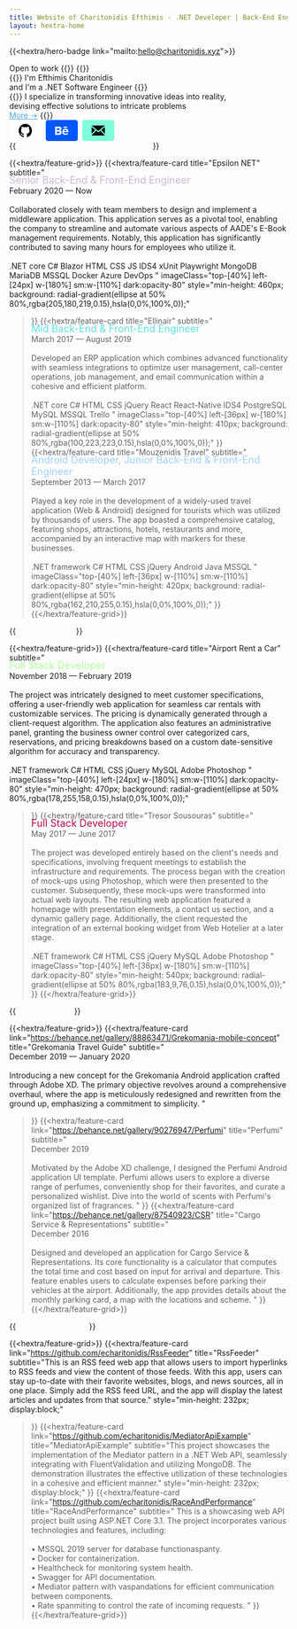 ```yaml
---
title: Website of Charitonidis Efthimis - .NET Developer | Back-End Engineer | Front-End Engineer
layout: hextra-home
---
```

{{<hextra/hero-badge link="mailto:hello@charitonidis.xyz">}}
  <div class="w-2 h-2 rounded-full bg-primary-400"></div>
  <span>Open to work</span>
  {{<icon name="arrow-circle-right" attributes="height=14">}}
{{</hextra/hero-badge>}}

<div class="mt-6 mb-6">
{{<hextra/hero-headline>}}
  I'm Efthimis Charitonidis&nbsp;<br class="sm:block hidden" /> and I'm a .NET Software Engineer
{{</hextra/hero-headline>}}
</div>

<div class="mb-12">
{{<hextra/hero-subtitle>}}
  I specialize in transforming innovative ideas into reality, <br class="sm:block hidden" /> devising effective solutions to intricate problems
  <br />
  <a class="text-sm" style="color: #4EA8DE;" onmouseover="this.style.textDecoration='underline'" onmouseout="this.style.textDecoration='none'" href="/about">More →</a>
{{</hextra/hero-subtitle>}}
</div>

<div class="mb-6">
  <a href="https://github.com/echaritonidis/" style="display: inline-block; background: #fff; color: #0d1117; font-weight: bold; border: 1px solid #fff; border-radius: 4px; padding: 6px 16px; margin-right: 4px;">
    <svg style="display: inline;" height="24" viewBox="3 3 18 18">
      <path d="M12 3C7.0275 3 3 7.12937 3 12.2276C3 16.3109 5.57625 19.7597 9.15374 20.9824C9.60374 21.0631 9.77249 20.7863 9.77249 20.5441C9.77249 20.3249 9.76125 19.5982 9.76125 18.8254C7.5 19.2522 6.915 18.2602 6.735 17.7412C6.63375 17.4759 6.19499 16.6569 5.8125 16.4378C5.4975 16.2647 5.0475 15.838 5.80124 15.8264C6.51 15.8149 7.01625 16.4954 7.18499 16.7723C7.99499 18.1679 9.28875 17.7758 9.80625 17.5335C9.885 16.9337 10.1212 16.53 10.38 16.2993C8.3775 16.0687 6.285 15.2728 6.285 11.7432C6.285 10.7397 6.63375 9.9092 7.20749 9.26326C7.1175 9.03257 6.8025 8.08674 7.2975 6.81794C7.2975 6.81794 8.05125 6.57571 9.77249 7.76377C10.4925 7.55615 11.2575 7.45234 12.0225 7.45234C12.7875 7.45234 13.5525 7.55615 14.2725 7.76377C15.9937 6.56418 16.7475 6.81794 16.7475 6.81794C17.2424 8.08674 16.9275 9.03257 16.8375 9.26326C17.4113 9.9092 17.76 10.7281 17.76 11.7432C17.76 15.2843 15.6563 16.0687 13.6537 16.2993C13.98 16.5877 14.2613 17.1414 14.2613 18.0065C14.2613 19.2407 14.25 20.2326 14.25 20.5441C14.25 20.7863 14.4188 21.0746 14.8688 20.9824C16.6554 20.364 18.2079 19.1866 19.3078 17.6162C20.4077 16.0457 20.9995 14.1611 21 12.2276C21 7.12937 16.9725 3 12 3Z"></path>
    </svg>
  </a>

  <a href="https://www.behance.net/echaritonidis" style="display: inline-block; background: #0057ff; font-weight: bold; border: 1px solid #0057ff; border-radius: 4px; padding: 6px 16px; margin-right: 4px;">
    <svg style="display: inline;" width="24" height="24" viewBox="0 0 24 24">
      <path d="M22 7h-7v-2h7v2zm1.726 10c-.442 1.297-2.029 3-5.101 3-3.074 0-5.564-1.729-5.564-5.675 0-3.91 2.325-5.92 5.466-5.92 3.082 0 4.964 1.782 5.375 4.426.078.506.109 1.188.095 2.14h-8.027c.13 3.211 3.483 3.312 4.588 2.029h3.168zm-7.686-4h4.965c-.105-1.547-1.136-2.219-2.477-2.219-1.466 0-2.277.768-2.488 2.219zm-9.574 6.988h-6.466v-14.967h6.953c5.476.081 5.58 5.444 2.72 6.906 3.461 1.26 3.577 8.061-3.207 8.061zm-3.466-8.988h3.584c2.508 0 2.906-3-.312-3h-3.272v3zm3.391 3h-3.391v3.016h3.341c3.055 0 2.868-3.016.05-3.016z" fill="white"/>
    </svg>
  </a>

  <a href="mailto:hello@charitonidis.xyz" style="display: inline-block; background: #80FFDB; color: #0d1117; font-weight: bold; border: 1px solid #80FFDB; border-radius: 4px; padding: 6px 16px;">
    <svg style="display: inline;" width="24" height="24" viewBox="0 0 24 24">
    <path d="M12 12.713l-11.985-9.713h23.971l-11.986 9.713zm-5.425-1.822l-6.575-5.329v12.501l6.575-7.172zm10.85 0l6.575 7.172v-12.501l-6.575 5.329zm-1.557 1.261l-3.868 3.135-3.868-3.135-8.11 8.848h23.956l-8.11-8.848z"/>
    </svg>
  </a>
</div>

<div class="mt-12"></div>

<div class="mb-12">
{{<hextra/hero-subtitle style="color:#fff;">}}
  Full-time commercial experience
{{</hextra/hero-subtitle>}}
</div>

{{<hextra/feature-grid>}}
  {{<hextra/feature-card
    title="Epsilon NET"
    subtitle="<span style='display: block; margin-top: -5px; font-size: 1.125rem; color: #CDB4DB;' class='text-gray-500 dark:text-gray-400 leading-6'>Senior Back-End & Front-End Engineer</span> <span style='display: block;' class='mt-2'>February 2020 — Now</span> <br /> <span class='dark:text-neutral-200 text-sm leading-6'> Collaborated closely with team members to design and implement a middleware application. This application serves as a pivotal tool, enabling the company to streamline and automate various aspects of AADE's E-Book management requirements. Notably, this application has significantly contributed to saving many hours for employees who utilize it. </span> <br /><br /> <span class=' not-prose inline-flex items-center rounded-full mb-2 gap-2 px-3 py-1 text-xs text-gray-600 dark:text-gray-400 bg-gray-100 dark:bg-neutral-800 dark:border-neutral-800 border hover:border-gray-400 dark:hover:text-gray-50 dark:hover:border-gray-600 transition-all ease-in duration-200'> .NET core </span> <span class=' not-prose inline-flex items-center rounded-full mb-2 gap-2 px-3 py-1 text-xs text-gray-600 dark:text-gray-400 bg-gray-100 dark:bg-neutral-800 dark:border-neutral-800 border hover:border-gray-400 dark:hover:text-gray-50 dark:hover:border-gray-600 transition-all ease-in duration-200'> C# </span> <span class=' not-prose inline-flex items-center rounded-full mb-2 gap-2 px-3 py-1 text-xs text-gray-600 dark:text-gray-400 bg-gray-100 dark:bg-neutral-800 dark:border-neutral-800 border hover:border-gray-400 dark:hover:text-gray-50 dark:hover:border-gray-600 transition-all ease-in duration-200'> Blazor </span> <span class=' not-prose inline-flex items-center rounded-full mb-2 gap-2 px-3 py-1 text-xs text-gray-600 dark:text-gray-400 bg-gray-100 dark:bg-neutral-800 dark:border-neutral-800 border hover:border-gray-400 dark:hover:text-gray-50 dark:hover:border-gray-600 transition-all ease-in duration-200'> HTML </span> <span class=' not-prose inline-flex items-center rounded-full mb-2 gap-2 px-3 py-1 text-xs text-gray-600 dark:text-gray-400 bg-gray-100 dark:bg-neutral-800 dark:border-neutral-800 border hover:border-gray-400 dark:hover:text-gray-50 dark:hover:border-gray-600 transition-all ease-in duration-200'> CSS </span> <span class=' not-prose inline-flex items-center rounded-full mb-2 gap-2 px-3 py-1 text-xs text-gray-600 dark:text-gray-400 bg-gray-100 dark:bg-neutral-800 dark:border-neutral-800 border hover:border-gray-400 dark:hover:text-gray-50 dark:hover:border-gray-600 transition-all ease-in duration-200'> JS </span> <span class=' not-prose inline-flex items-center rounded-full mb-2 gap-2 px-3 py-1 text-xs text-gray-600 dark:text-gray-400 bg-gray-100 dark:bg-neutral-800 dark:border-neutral-800 border hover:border-gray-400 dark:hover:text-gray-50 dark:hover:border-gray-600 transition-all ease-in duration-200'> IDS4 </span> <span class=' not-prose inline-flex items-center rounded-full mb-2 gap-2 px-3 py-1 text-xs text-gray-600 dark:text-gray-400 bg-gray-100 dark:bg-neutral-800 dark:border-neutral-800 border hover:border-gray-400 dark:hover:text-gray-50 dark:hover:border-gray-600 transition-all ease-in duration-200'> xUnit </span> <span class=' not-prose inline-flex items-center rounded-full mb-2 gap-2 px-3 py-1 text-xs text-gray-600 dark:text-gray-400 bg-gray-100 dark:bg-neutral-800 dark:border-neutral-800 border hover:border-gray-400 dark:hover:text-gray-50 dark:hover:border-gray-600 transition-all ease-in duration-200'> Playwright </span> <span class=' not-prose inline-flex items-center rounded-full mb-2 gap-2 px-3 py-1 text-xs text-gray-600 dark:text-gray-400 bg-gray-100 dark:bg-neutral-800 dark:border-neutral-800 border hover:border-gray-400 dark:hover:text-gray-50 dark:hover:border-gray-600 transition-all ease-in duration-200'> MongoDB </span> <span class=' not-prose inline-flex items-center rounded-full mb-2 gap-2 px-3 py-1 text-xs text-gray-600 dark:text-gray-400 bg-gray-100 dark:bg-neutral-800 dark:border-neutral-800 border hover:border-gray-400 dark:hover:text-gray-50 dark:hover:border-gray-600 transition-all ease-in duration-200'> MariaDB </span> <span class=' not-prose inline-flex items-center rounded-full mb-2 gap-2 px-3 py-1 text-xs text-gray-600 dark:text-gray-400 bg-gray-100 dark:bg-neutral-800 dark:border-neutral-800 border hover:border-gray-400 dark:hover:text-gray-50 dark:hover:border-gray-600 transition-all ease-in duration-200'> MSSQL </span> <span class=' not-prose inline-flex items-center rounded-full mb-2 gap-2 px-3 py-1 text-xs text-gray-600 dark:text-gray-400 bg-gray-100 dark:bg-neutral-800 dark:border-neutral-800 border hover:border-gray-400 dark:hover:text-gray-50 dark:hover:border-gray-600 transition-all ease-in duration-200'> Docker </span> <span class=' not-prose inline-flex items-center rounded-full mb-2 gap-2 px-3 py-1 text-xs text-gray-600 dark:text-gray-400 bg-gray-100 dark:bg-neutral-800 dark:border-neutral-800 border hover:border-gray-400 dark:hover:text-gray-50 dark:hover:border-gray-600 transition-all ease-in duration-200'> Azure DevOps </span>"
    imageClass="top-[40%] left-[24px] w-[180%] sm:w-[110%] dark:opacity-80"
    style="min-height: 460px; background: radial-gradient(ellipse at 50% 80%,rgba(205,180,219,0.15),hsla(0,0%,100%,0));"
  >}}
  {{<hextra/feature-card
    title="Ellinair"
    subtitle="<span style='display: block; margin-top: -5px; font-size: 1.125rem; color: #64DFDF;' class='text-gray-500 dark:text-gray-400 leading-6'>Mid Back-End & Front-End Engineer </span> <span style='display: block;' class='mt-2'>March 2017 — August 2019</span> <br /> <span class='dark:text-neutral-200 text-sm leading-6'> Developed an ERP application which combines advanced functionality with seamless integrations to optimize user management, call-center operations, job management, and email communication within a cohesive and efficient platform. </span> <br /><br /> <span class=' not-prose inline-flex items-center rounded-full mb-2 gap-2 px-3 py-1 text-xs text-gray-600 dark:text-gray-400 bg-gray-100 dark:bg-neutral-800 dark:border-neutral-800 border hover:border-gray-400 dark:hover:text-gray-50 dark:hover:border-gray-600 transition-all ease-in duration-200'> .NET core </span> <span class=' not-prose inline-flex items-center rounded-full mb-2 gap-2 px-3 py-1 text-xs text-gray-600 dark:text-gray-400 bg-gray-100 dark:bg-neutral-800 dark:border-neutral-800 border hover:border-gray-400 dark:hover:text-gray-50 dark:hover:border-gray-600 transition-all ease-in duration-200'> C# </span> <span class=' not-prose inline-flex items-center rounded-full mb-2 gap-2 px-3 py-1 text-xs text-gray-600 dark:text-gray-400 bg-gray-100 dark:bg-neutral-800 dark:border-neutral-800 border hover:border-gray-400 dark:hover:text-gray-50 dark:hover:border-gray-600 transition-all ease-in duration-200'> HTML </span> <span class=' not-prose inline-flex items-center rounded-full mb-2 gap-2 px-3 py-1 text-xs text-gray-600 dark:text-gray-400 bg-gray-100 dark:bg-neutral-800 dark:border-neutral-800 border hover:border-gray-400 dark:hover:text-gray-50 dark:hover:border-gray-600 transition-all ease-in duration-200'> CSS </span> <span class=' not-prose inline-flex items-center rounded-full mb-2 gap-2 px-3 py-1 text-xs text-gray-600 dark:text-gray-400 bg-gray-100 dark:bg-neutral-800 dark:border-neutral-800 border hover:border-gray-400 dark:hover:text-gray-50 dark:hover:border-gray-600 transition-all ease-in duration-200'> jQuery </span> <span class=' not-prose inline-flex items-center rounded-full mb-2 gap-2 px-3 py-1 text-xs text-gray-600 dark:text-gray-400 bg-gray-100 dark:bg-neutral-800 dark:border-neutral-800 border hover:border-gray-400 dark:hover:text-gray-50 dark:hover:border-gray-600 transition-all ease-in duration-200'> React </span> <span class=' not-prose inline-flex items-center rounded-full mb-2 gap-2 px-3 py-1 text-xs text-gray-600 dark:text-gray-400 bg-gray-100 dark:bg-neutral-800 dark:border-neutral-800 border hover:border-gray-400 dark:hover:text-gray-50 dark:hover:border-gray-600 transition-all ease-in duration-200'> React-Native </span> <span class=' not-prose inline-flex items-center rounded-full mb-2 gap-2 px-3 py-1 text-xs text-gray-600 dark:text-gray-400 bg-gray-100 dark:bg-neutral-800 dark:border-neutral-800 border hover:border-gray-400 dark:hover:text-gray-50 dark:hover:border-gray-600 transition-all ease-in duration-200'> IDS4 </span> <span class=' not-prose inline-flex items-center rounded-full mb-2 gap-2 px-3 py-1 text-xs text-gray-600 dark:text-gray-400 bg-gray-100 dark:bg-neutral-800 dark:border-neutral-800 border hover:border-gray-400 dark:hover:text-gray-50 dark:hover:border-gray-600 transition-all ease-in duration-200'> PostgreSQL </span> <span class=' not-prose inline-flex items-center rounded-full mb-2 gap-2 px-3 py-1 text-xs text-gray-600 dark:text-gray-400 bg-gray-100 dark:bg-neutral-800 dark:border-neutral-800 border hover:border-gray-400 dark:hover:text-gray-50 dark:hover:border-gray-600 transition-all ease-in duration-200'> MySQL </span> <span class=' not-prose inline-flex items-center rounded-full mb-2 gap-2 px-3 py-1 text-xs text-gray-600 dark:text-gray-400 bg-gray-100 dark:bg-neutral-800 dark:border-neutral-800 border hover:border-gray-400 dark:hover:text-gray-50 dark:hover:border-gray-600 transition-all ease-in duration-200'> MSSQL </span> <span class=' not-prose inline-flex items-center rounded-full mb-2 gap-2 px-3 py-1 text-xs text-gray-600 dark:text-gray-400 bg-gray-100 dark:bg-neutral-800 dark:border-neutral-800 border hover:border-gray-400 dark:hover:text-gray-50 dark:hover:border-gray-600 transition-all ease-in duration-200'> Trello </span>"
    imageClass="top-[40%] left-[36px] w-[180%] sm:w-[110%] dark:opacity-80"
    style="min-height: 410px; background: radial-gradient(ellipse at 50% 80%,rgba(100,223,223,0.15),hsla(0,0%,100%,0));"
  >}}
  {{<hextra/feature-card
    title="Mouzenidis Travel"
    subtitle="<span style='display: block; margin-top: -5px; font-size: 1.125rem; color: #A2D2FF;' class='text-gray-500 dark:text-gray-400 leading-6'>Android Developer, Junior Back-End & Front-End Engineer</span> <span style='display: block;' class='mt-2'>September 2013 — March 2017</span> <br /> <span class='dark:text-neutral-200 text-sm leading-6'> Played a key role in the development of a widely-used travel application (Web & Android) designed for tourists which was utilized by thousands of users. The app boasted a comprehensive catalog, featuring shops, attractions, hotels, restaurants and more, accompanied by an interactive map with markers for these businesses. </span> <br /><br /> <span class=' not-prose inline-flex items-center rounded-full mb-2 gap-2 px-3 py-1 text-xs text-gray-600 dark:text-gray-400 bg-gray-100 dark:bg-neutral-800 dark:border-neutral-800 border hover:border-gray-400 dark:hover:text-gray-50 dark:hover:border-gray-600 transition-all ease-in duration-200'> .NET framework </span> <span class=' not-prose inline-flex items-center rounded-full mb-2 gap-2 px-3 py-1 text-xs text-gray-600 dark:text-gray-400 bg-gray-100 dark:bg-neutral-800 dark:border-neutral-800 border hover:border-gray-400 dark:hover:text-gray-50 dark:hover:border-gray-600 transition-all ease-in duration-200'> C# </span> <span class=' not-prose inline-flex items-center rounded-full mb-2 gap-2 px-3 py-1 text-xs text-gray-600 dark:text-gray-400 bg-gray-100 dark:bg-neutral-800 dark:border-neutral-800 border hover:border-gray-400 dark:hover:text-gray-50 dark:hover:border-gray-600 transition-all ease-in duration-200'> HTML </span> <span class=' not-prose inline-flex items-center rounded-full mb-2 gap-2 px-3 py-1 text-xs text-gray-600 dark:text-gray-400 bg-gray-100 dark:bg-neutral-800 dark:border-neutral-800 border hover:border-gray-400 dark:hover:text-gray-50 dark:hover:border-gray-600 transition-all ease-in duration-200'> CSS </span> <span class=' not-prose inline-flex items-center rounded-full mb-2 gap-2 px-3 py-1 text-xs text-gray-600 dark:text-gray-400 bg-gray-100 dark:bg-neutral-800 dark:border-neutral-800 border hover:border-gray-400 dark:hover:text-gray-50 dark:hover:border-gray-600 transition-all ease-in duration-200'> jQuery </span> <span class=' not-prose inline-flex items-center rounded-full mb-2 gap-2 px-3 py-1 text-xs text-gray-600 dark:text-gray-400 bg-gray-100 dark:bg-neutral-800 dark:border-neutral-800 border hover:border-gray-400 dark:hover:text-gray-50 dark:hover:border-gray-600 transition-all ease-in duration-200'> Android </span> <span class=' not-prose inline-flex items-center rounded-full mb-2 gap-2 px-3 py-1 text-xs text-gray-600 dark:text-gray-400 bg-gray-100 dark:bg-neutral-800 dark:border-neutral-800 border hover:border-gray-400 dark:hover:text-gray-50 dark:hover:border-gray-600 transition-all ease-in duration-200'> Java </span> <span class=' not-prose inline-flex items-center rounded-full mb-2 gap-2 px-3 py-1 text-xs text-gray-600 dark:text-gray-400 bg-gray-100 dark:bg-neutral-800 dark:border-neutral-800 border hover:border-gray-400 dark:hover:text-gray-50 dark:hover:border-gray-600 transition-all ease-in duration-200'> MSSQL </span>"
    imageClass="top-[40%] left-[36px] w-[110%] sm:w-[110%] dark:opacity-80"
    style="min-height: 420px; background: radial-gradient(ellipse at 50% 80%,rgba(162,210,255,0.15),hsla(0,0%,100%,0));"
  >}}
{{</hextra/feature-grid>}}

<div class="mt-12"></div>

<div class="mb-12">
{{<hextra/hero-subtitle style="color:#fff;">}}
  Freelancing
{{</hextra/hero-subtitle>}}
</div>

{{<hextra/feature-grid>}}
  {{<hextra/feature-card
    title="Airport Rent a Car"
    subtitle="<span style='display: block; margin-top: -5px; font-size: 1.125rem; color: #B2FF9E;' class='text-gray-500 dark:text-gray-400 leading-6'>Full Stack Developer</span> <span style='display: block;' class='mt-2'>November 2018 — February 2019</span> <br /> <span class='dark:text-neutral-200 text-sm leading-6'> The project was intricately designed to meet customer specifications, offering a user-friendly web application for seamless car rentals with customizable services. The pricing is dynamically generated through a client-request algorithm. The application also features an administrative panel, granting the business owner control over categorized cars, reservations, and pricing breakdowns based on a custom date-sensitive algorithm for accuracy and transparency. </span> <br /><br /> <span class=' not-prose inline-flex items-center rounded-full mb-2 gap-2 px-3 py-1 text-xs text-gray-600 dark:text-gray-400 bg-gray-100 dark:bg-neutral-800 dark:border-neutral-800 border hover:border-gray-400 dark:hover:text-gray-50 dark:hover:border-gray-600 transition-all ease-in duration-200'> .NET framework </span> <span class=' not-prose inline-flex items-center rounded-full mb-2 gap-2 px-3 py-1 text-xs text-gray-600 dark:text-gray-400 bg-gray-100 dark:bg-neutral-800 dark:border-neutral-800 border hover:border-gray-400 dark:hover:text-gray-50 dark:hover:border-gray-600 transition-all ease-in duration-200'> C# </span> <span class=' not-prose inline-flex items-center rounded-full mb-2 gap-2 px-3 py-1 text-xs text-gray-600 dark:text-gray-400 bg-gray-100 dark:bg-neutral-800 dark:border-neutral-800 border hover:border-gray-400 dark:hover:text-gray-50 dark:hover:border-gray-600 transition-all ease-in duration-200'> HTML </span> <span class=' not-prose inline-flex items-center rounded-full mb-2 gap-2 px-3 py-1 text-xs text-gray-600 dark:text-gray-400 bg-gray-100 dark:bg-neutral-800 dark:border-neutral-800 border hover:border-gray-400 dark:hover:text-gray-50 dark:hover:border-gray-600 transition-all ease-in duration-200'> CSS </span> <span class=' not-prose inline-flex items-center rounded-full mb-2 gap-2 px-3 py-1 text-xs text-gray-600 dark:text-gray-400 bg-gray-100 dark:bg-neutral-800 dark:border-neutral-800 border hover:border-gray-400 dark:hover:text-gray-50 dark:hover:border-gray-600 transition-all ease-in duration-200'> jQuery </span> <span class=' not-prose inline-flex items-center rounded-full mb-2 gap-2 px-3 py-1 text-xs text-gray-600 dark:text-gray-400 bg-gray-100 dark:bg-neutral-800 dark:border-neutral-800 border hover:border-gray-400 dark:hover:text-gray-50 dark:hover:border-gray-600 transition-all ease-in duration-200'> MySQL </span> <span class=' not-prose inline-flex items-center rounded-full mb-2 gap-2 px-3 py-1 text-xs text-gray-600 dark:text-gray-400 bg-gray-100 dark:bg-neutral-800 dark:border-neutral-800 border hover:border-gray-400 dark:hover:text-gray-50 dark:hover:border-gray-600 transition-all ease-in duration-200'> Adobe Photoshop </span>"
    imageClass="top-[40%] left-[24px] w-[180%] sm:w-[110%] dark:opacity-80"
    style="min-height: 470px; background: radial-gradient(ellipse at 50% 80%,rgba(178,255,158,0.15),hsla(0,0%,100%,0));"
  >}}
  {{<hextra/feature-card
    title="Tresor Sousouras"
    subtitle="<span style='display: block; margin-top: -5px; font-size: 1.125rem; color: #B7094C;' class='text-gray-500 dark:text-gray-400 leading-6'>Full Stack Developer</span> <span style='display: block;' class='mt-2'>May 2017 — June 2017</span> <br /> <span class='dark:text-neutral-200 text-sm leading-6'> The project was developed entirely based on the client's needs and specifications, involving frequent meetings to establish the infrastructure and requirements. The process began with the creation of mock-ups using Photoshop, which were then presented to the customer. Subsequently, these mock-ups were transformed into actual web layouts. The resulting web application featured a homepage with presentation elements, a contact us section, and a dynamic gallery page. Additionally, the client requested the integration of an external booking widget from Web Hotelier at a later stage. </span> <br /><br /> <span class=' not-prose inline-flex items-center rounded-full mb-2 gap-2 px-3 py-1 text-xs text-gray-600 dark:text-gray-400 bg-gray-100 dark:bg-neutral-800 dark:border-neutral-800 border hover:border-gray-400 dark:hover:text-gray-50 dark:hover:border-gray-600 transition-all ease-in duration-200'> .NET framework </span> <span class=' not-prose inline-flex items-center rounded-full mb-2 gap-2 px-3 py-1 text-xs text-gray-600 dark:text-gray-400 bg-gray-100 dark:bg-neutral-800 dark:border-neutral-800 border hover:border-gray-400 dark:hover:text-gray-50 dark:hover:border-gray-600 transition-all ease-in duration-200'> C# </span> <span class=' not-prose inline-flex items-center rounded-full mb-2 gap-2 px-3 py-1 text-xs text-gray-600 dark:text-gray-400 bg-gray-100 dark:bg-neutral-800 dark:border-neutral-800 border hover:border-gray-400 dark:hover:text-gray-50 dark:hover:border-gray-600 transition-all ease-in duration-200'> HTML </span> <span class=' not-prose inline-flex items-center rounded-full mb-2 gap-2 px-3 py-1 text-xs text-gray-600 dark:text-gray-400 bg-gray-100 dark:bg-neutral-800 dark:border-neutral-800 border hover:border-gray-400 dark:hover:text-gray-50 dark:hover:border-gray-600 transition-all ease-in duration-200'> CSS </span> <span class=' not-prose inline-flex items-center rounded-full mb-2 gap-2 px-3 py-1 text-xs text-gray-600 dark:text-gray-400 bg-gray-100 dark:bg-neutral-800 dark:border-neutral-800 border hover:border-gray-400 dark:hover:text-gray-50 dark:hover:border-gray-600 transition-all ease-in duration-200'> jQuery </span> <span class=' not-prose inline-flex items-center rounded-full mb-2 gap-2 px-3 py-1 text-xs text-gray-600 dark:text-gray-400 bg-gray-100 dark:bg-neutral-800 dark:border-neutral-800 border hover:border-gray-400 dark:hover:text-gray-50 dark:hover:border-gray-600 transition-all ease-in duration-200'> MySQL </span> <span class=' not-prose inline-flex items-center rounded-full mb-2 gap-2 px-3 py-1 text-xs text-gray-600 dark:text-gray-400 bg-gray-100 dark:bg-neutral-800 dark:border-neutral-800 border hover:border-gray-400 dark:hover:text-gray-50 dark:hover:border-gray-600 transition-all ease-in duration-200'> Adobe Photoshop </span>"
    imageClass="top-[40%] left-[36px] w-[180%] sm:w-[110%] dark:opacity-80"
    style="min-height: 540px; background: radial-gradient(ellipse at 50% 80%,rgba(183,9,76,0.15),hsla(0,0%,100%,0));"
  >}}
{{</hextra/feature-grid>}}

<div class="mt-12"></div>

<div class="mb-12">
{{<hextra/hero-subtitle style="color:#fff;">}}
  Challenges
{{</hextra/hero-subtitle>}}
</div>

{{<hextra/feature-grid>}}
  {{<hextra/feature-card
    link="https://behance.net/gallery/88863471/Grekomania-mobile-concept"
    title="Grekomania Travel Guide"
    subtitle="<span style='display: block;' class='mt-2'>December 2019 — January 2020</span> <br /> <span class='dark:text-neutral-200 text-sm leading-6'> Introducing a new concept for the Grekomania Android application crafted through Adobe XD. The primary objective revolves around a comprehensive overhaul, where the app is meticulously redesigned and rewritten from the ground up, emphasizing a commitment to simplicity. </span>"
  >}}
  {{<hextra/feature-card
    link="https://behance.net/gallery/90276947/Perfumi"
    title="Perfumi"
    subtitle="<span style='display: block;' class='mt-2'>December 2019</span> <br /> <span class='dark:text-neutral-200 text-sm leading-6'> Motivated by the Adobe XD challenge, I designed the Perfumi Android application UI template. Perfumi allows users to explore a diverse range of perfumes, conveniently shop for their favorites, and curate a personalized wishlist. Dive into the world of scents with Perfumi's organized list of fragrances. </span>"
  >}}
  {{<hextra/feature-card
    link="https://behance.net/gallery/87540923/CSR"
    title="Cargo Service & Representations"
    subtitle="<span style='display: block;' class='mt-2'>December 2016</span> <br /> <span class='dark:text-neutral-200 text-sm leading-6'> Designed and developed an application for Cargo Service & Representations. Its core functionality is a calculator that computes the total time and cost based on input for arrival and departure. This feature enables users to calculate expenses before parking their vehicles at the airport. Additionally, the app provides details about the monthly parking card, a map with the locations and scheme. </span>"
  >}}
{{</hextra/feature-grid>}}

<div class="mt-12"></div>

<div class="mb-12">
{{<hextra/hero-subtitle style="color:#fff;">}}
  Github projects
{{</hextra/hero-subtitle>}}
</div>

{{<hextra/feature-grid>}}
  {{<hextra/feature-card
    link="https://github.com/echaritonidis/RssFeeder"
    title="RssFeeder"
    subtitle="This is an RSS feed web app that allows users to import hyperlinks to RSS feeds and view the content of those feeds. With this app, users can stay up-to-date with their favorite websites, blogs, and news sources, all in one place. Simply add the RSS feed URL, and the app will display the latest articles and updates from that source."
    style="min-height: 232px; display:block;"
  >}}
  {{<hextra/feature-card
    link="https://github.com/echaritonidis/MediatorApiExample"
    title="MediatorApiExample"
    subtitle="This project showcases the implementation of the Mediator pattern in a .NET Web API, seamlessly integrating with FluentValidation and utilizing MongoDB. The demonstration illustrates the effective utilization of these technologies in a cohesive and efficient manner."
    style="min-height: 232px; display:block;"
  >}}
  {{<hextra/feature-card
    link="https://github.com/echaritonidis/RaceAndPerformance"
    title="RaceAndPerformance"
    subtitle="<span> This is a showcasing web API project built using ASP.NET Core 3.1. The project incorporates various technologies and features, including: </span> <br/><br/> <span> • MSSQL 2019 server for database functionaspanty. </span> <br/> <span> • Docker for containerization. </span> <br/> <span> • Healthcheck for monitoring system health. </span> <br/> <span> • Swagger for API documentation. </span> <br/> <span> • Mediator pattern with vaspandations for efficient communication between components. </span> <br/> <span> • Rate spanmiting to control the rate of incoming requests. </span>"
  >}}
{{</hextra/feature-grid>}}